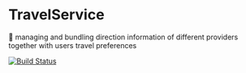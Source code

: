 # TravelService
:tram: managing and bundling direction information of different providers together with users travel preferences

[![Build Status](https://dev.azure.com/raphaelhauk/digit/_apis/build/status/tuwrraphael.TravelService?branchName=master)](https://dev.azure.com/raphaelhauk/digit/_build/latest?definitionId=5&branchName=master)
